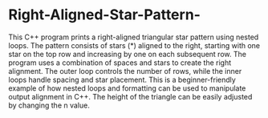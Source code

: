 # Right-Aligned-Star-Pattern-


This C++ program prints a right-aligned triangular star pattern using nested loops. The pattern consists of stars (*) aligned to the right, starting with one star on the top row and increasing by one on each subsequent row. The program uses a combination of spaces and stars to create the right alignment. The outer loop controls the number of rows, while the inner loops handle spacing and star placement. This is a beginner-friendly example of how nested loops and formatting can be used to manipulate output alignment in C++. The height of the triangle can be easily adjusted by changing the n value.
